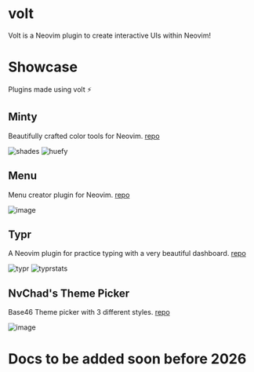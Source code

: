 # volt

Volt is a Neovim plugin to create interactive UIs within Neovim!


# Showcase

Plugins made using volt :zap:

## Minty

Beautifully crafted color tools for Neovim. [repo](https://github.com/NvChad/minty)

![shades](https://github.com/user-attachments/assets/d499748b-d9c8-4a92-89ba-bfce1814c275)
![huefy](https://github.com/user-attachments/assets/21f2c23d-94c6-4ccf-a0d0-ddf91f6bb5c1)

## Menu

Menu creator plugin for Neovim. [repo](https://github.com/NvChad/menu)

![image](https://github.com/user-attachments/assets/c8402279-b86d-432f-ad11-14a76c887ab1)

## Typr

A Neovim plugin for practice typing with a very beautiful dashboard. [repo](https://github.com/NvChad/typr)

![typr](https://github.com/user-attachments/assets/4426d1c4-c4d3-4da7-987a-3b4c4395a4b5)
![typrstats](https://github.com/user-attachments/assets/b1653de3-05f3-4b90-b35e-9341eed8bf3e)

## NvChad's Theme Picker

Base46 Theme picker with 3 different styles. [repo](https://github.com/NvChad/base46)

![image](https://github.com/user-attachments/assets/897e46f1-9ae2-4cc2-8fa2-64eff40a90dd)


# Docs to be added soon before 2026

